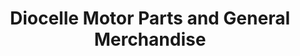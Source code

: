 ---
title: "Diocelle Motor Parts and General Merchandise"
url: /manila/diocelle-motor-parts-and-general-merchandise/
shop: car parts
---
